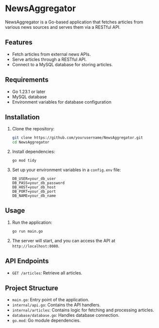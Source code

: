 # NewsAggregator

NewsAggregator is a Go-based application that fetches articles from various news sources and serves them via a RESTful API.

## Features

- Fetch articles from external news APIs.
- Serve articles through a RESTful API.
- Connect to a MySQL database for storing articles.

## Requirements

- Go 1.23.1 or later
- MySQL database
- Environment variables for database configuration

## Installation

1. Clone the repository:
    ```sh
    git clone https://github.com/yourusername/NewsAggregator.git
    cd NewsAggregator
    ```

2. Install dependencies:
    ```sh
    go mod tidy
    ```

3. Set up your environment variables in a `config.env` file:
    ```env
    DB_USER=your_db_user
    DB_PASS=your_db_password
    DB_HOST=your_db_host
    DB_PORT=your_db_port
    DB_NAME=your_db_name
    ```

## Usage

1. Run the application:
    ```sh
    go run main.go
    ```

2. The server will start, and you can access the API at `http://localhost:8080`.

## API Endpoints

- `GET /articles`: Retrieve all articles.

## Project Structure

- `main.go`: Entry point of the application.
- `internal/api.go`: Contains the API handlers.
- `internal/articles`: Contains logic for fetching and processing articles.
- `database/database.go`: Handles database connection.
- `go.mod`: Go module dependencies.